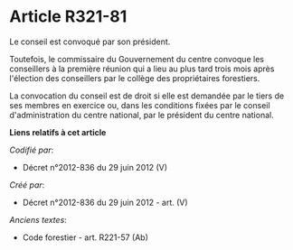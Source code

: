 # Article R321-81

Le conseil est convoqué par son président.

Toutefois, le commissaire du Gouvernement du centre convoque les conseillers à la première réunion qui a lieu au plus tard
trois mois après l'élection des conseillers par le collège des propriétaires forestiers.

La convocation du conseil est de droit si elle est demandée par le tiers de ses membres en exercice ou, dans les conditions
fixées par le conseil d'administration du centre national, par le président du centre national.

**Liens relatifs à cet article**

_Codifié par_:

  - Décret n°2012-836 du 29 juin 2012 (V)

_Créé par_:

  - Décret n°2012-836 du 29 juin 2012 - art. (V)

_Anciens textes_:

  - Code forestier - art. R221-57 (Ab)
